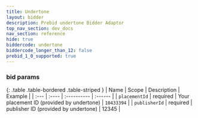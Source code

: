 ```yaml
---
title: Undertone
layout: bidder
description: Prebid undertone Bidder Adaptor
top_nav_section: dev_docs
nav_section: reference
hide: true
biddercode: undertone
biddercode_longer_than_12: false
prebid_1_0_supported: true
---
```


### bid params

{: .table .table-bordered .table-striped }
| Name | Scope | Description | Example |
| :--- | :---- | :---------- | :------ |
| `placementId` | required | Your placement ID (provided by undertone)  | `10433394` |
| `publisherId` | required | publisher ID (provided by undertone) | 12345 |
